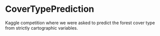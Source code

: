 # CoverTypePrediction
Kaggle competition where we were asked to predict the forest cover type from strictly cartographic variables.
